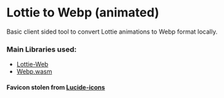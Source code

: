 # Lottie to Webp (animated)

Basic client sided tool to convert Lottie animations to Webp format locally.

### Main Libraries used:

- [Lottie-Web](https://github.com/airbnb/lottie-web)
- [Webp.wasm](https://github.com/nieyuyao/webp-wasm)

#### Favicon stolen from [Lucide-icons](https://lucide.dev/icons/replace)
